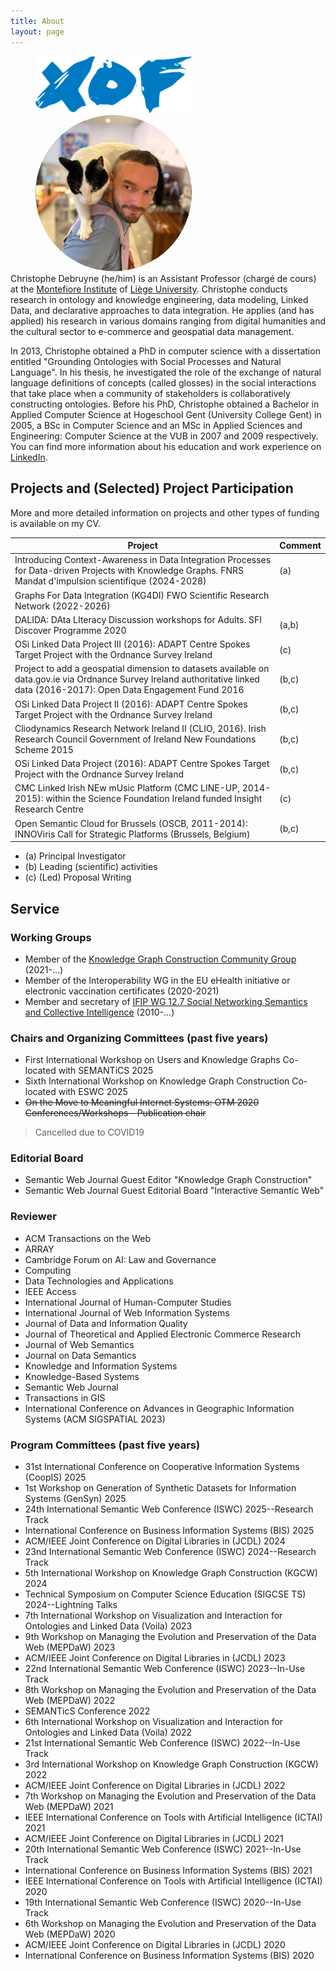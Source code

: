 ```yaml
---
title: About
layout: page
---
```


<style>
figure {
 padding: 0px 0px 0px 40px;
 margin: auto ;
 float: right ;
}

figure .round {
 border-radius: 50% ;
 margin: auto ;
}

</style>
<figure>
  <img src="/images/logo.png" width="250" alt="Logo.">
  <img class="round" src="/images/yours-truly.jpg" width="250" alt="A picture of my face.">
</figure>

Christophe Debruyne (he/him) is an Assistant Professor (chargé de cours) at the [Montefiore Institute](https://www.montefiore.uliege.be/) of [Liège University](https://www.uliege.be/). Christophe conducts research in ontology and knowledge engineering, data modeling, Linked Data, and declarative approaches to data integration. He applies (and has applied) his research in various domains ranging from digital humanities and the cultural sector to e-commerce and geospatial data management.

In 2013, Christophe obtained a PhD in computer science with a dissertation entitled "Grounding Ontologies with Social Processes and Natural Language". In his thesis, he investigated the role of the exchange of natural language definitions of concepts (called glosses) in the social interactions that take place when a community of stakeholders is collaboratively constructing ontologies. Before his PhD, Christophe obtained a Bachelor in Applied Computer Science at Hogeschool Gent (University College Gent) in 2005, a BSc in Computer Science and an MSc in Applied Sciences and Engineering: Computer Science at the VUB in 2007 and 2009 respectively. You can find more information about his education and work experience on [LinkedIn](http://www.linkedin.com/in/christophedebruyne).

## Projects and (Selected) Project Participation

More and more detailed information on projects and other types of funding is available on my CV.

Project | Comment
--- | --- 
Introducing Context-Awareness in Data Integration Processes for Data-driven Projects with Knowledge Graphs. FNRS Mandat d'impulsion scientifique (2024-2028) | (a)
Graphs For Data Integration (KG4DI) FWO Scientific Research Network (2022-2026) |
DALIDA: DAta LIteracy Discussion workshops for Adults. SFI Discover Programme 2020 | (a,b)
OSi Linked Data Project III (2016): ADAPT Centre Spokes Target Project with the Ordnance Survey Ireland | (c)
Project to add a geospatial dimension to datasets available on data.gov.ie via Ordnance Survey Ireland authoritative linked data (2016-2017): Open Data Engagement Fund 2016 | (b,c)
OSi Linked Data Project II (2016): ADAPT Centre Spokes Target Project with the Ordnance Survey Ireland | (b,c)
Cliodynamics Research Network Ireland II (CLIO, 2016). Irish Research Council Government of Ireland New Foundations Scheme 2015 | (b,c)
OSi Linked Data Project (2016): ADAPT Centre Spokes Target Project with the Ordnance Survey Ireland | (b,c)
CMC Linked Irish NEw mUsic Platform (CMC LINE-UP, 2014-2015): within the Science Foundation Ireland funded Insight Research Centre | (c)
Open Semantic Cloud for Brussels (OSCB, 2011-2014): INNOViris Call for Strategic Platforms (Brussels, Belgium) | (b,c)

* (a) Principal Investigator
* (b) Leading (scientific) activities
* (c) (Led) Proposal Writing

## Service
### Working Groups
* Member of the [Knowledge Graph Construction Community Group](https://www.w3.org/community/kg-construct/) (2021-...)
* Member of the Interoperability WG in the EU eHealth initiative or electronic vaccination certificates (2020-2021)
* Member and secretary of [IFIP WG 12.7 Social Networking Semantics and Collective Intelligence](http://www.ifip.org/bulletin/bulltcs/tc12_aim.htm#wg127) (2010-...)

### Chairs and Organizing Committees (past five years)

* First International Workshop on Users and Knowledge Graphs Co-located with SEMANTiCS 2025
* Sixth International Workshop on Knowledge Graph Construction Co-located with ESWC 2025
* <span style="text-decoration:line-through;">On the Move to Meaningful Internet Systems: OTM 2020 Conferences/Workshops - Publication chair</span>
> Cancelled due to COVID19

### Editorial Board

* Semantic Web Journal Guest Editor "Knowledge Graph Construction"
* Semantic Web Journal Guest Editorial Board "Interactive Semantic Web"

### Reviewer

* ACM Transactions on the Web
* ARRAY
* Cambridge Forum on AI: Law and Governance
* Computing
* Data Technologies and Applications
* IEEE Access
* International Journal of Human-Computer Studies
* International Journal of Web Information Systems
* Journal of Data and Information Quality
* Journal of Theoretical and Applied Electronic Commerce Research
* Journal of Web Semantics
* Journal on Data Semantics
* Knowledge and Information Systems
* Knowledge-Based Systems
* Semantic Web Journal
* Transactions in GIS
* International Conference on Advances in Geographic Information Systems (ACM SIGSPATIAL 2023)

### Program Committees (past five years)

* 31st International Conference on Cooperative Information Systems (CoopIS) 2025
* 1st Workshop on Generation of Synthetic Datasets for Information Systems (GenSyn) 2025
* 24th International Semantic Web Conference (ISWC) 2025--Research Track
* International Conference on Business Information Systems (BIS) 2025
* ACM/IEEE Joint Conference on Digital Libraries in (JCDL) 2024
* 23nd International Semantic Web Conference (ISWC) 2024--Research Track
* 5th International Workshop on Knowledge Graph Construction (KGCW) 2024
* Technical Symposium on Computer Science Education (SIGCSE TS) 2024--Lightning Talks
* 7th International Workshop on Visualization and Interaction for Ontologies and Linked Data (Voila) 2023
* 9th Workshop on Managing the Evolution and Preservation of the Data Web (MEPDaW) 2023
* ACM/IEEE Joint Conference on Digital Libraries in (JCDL) 2023
* 22nd International Semantic Web Conference (ISWC) 2023--In-Use Track
* 8th Workshop on Managing the Evolution and Preservation of the Data Web (MEPDaW) 2022
* SEMANTicS Conference 2022
* 6th International Workshop on Visualization and Interaction for Ontologies and Linked Data (Voila) 2022
* 21st International Semantic Web Conference (ISWC) 2022--In-Use Track
* 3rd International Workshop on Knowledge Graph Construction (KGCW) 2022
* ACM/IEEE Joint Conference on Digital Libraries in (JCDL) 2022
* 7th Workshop on Managing the Evolution and Preservation of the Data Web (MEPDaW) 2021
* IEEE International Conference on Tools with Artificial Intelligence (ICTAI) 2021
* ACM/IEEE Joint Conference on Digital Libraries in (JCDL) 2021
* 20th International Semantic Web Conference (ISWC) 2021--In-Use Track
* International Conference on Business Information Systems (BIS) 2021
* IEEE International Conference on Tools with Artificial Intelligence (ICTAI) 2020
* 19th International Semantic Web Conference (ISWC) 2020--In-Use Track
* 6th Workshop on Managing the Evolution and Preservation of the Data Web (MEPDaW) 2020
* ACM/IEEE Joint Conference on Digital Libraries in (JCDL) 2020
* International Conference on Business Information Systems (BIS) 2020
